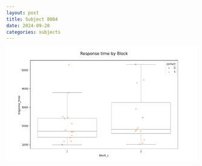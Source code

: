 ```yaml
---
layout: post
title: Subject 8004
date: 2024-09-28
categories: subjects
---
```


![](data/8004/run-1/8004_ATS_rt.png)
